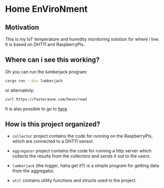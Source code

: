 # Home EnViroNment

## Motivation

This is my IoT temperature and humidity monitoring solution for where i live.
It is based on DHT11 and RaspberryPIs.

## Where can i see this working?

Oh you can run the lumberjack program:

```sh
cargo run --bin lumberjack
```

or alternativly:

```sh
curl https://fasteraune.com/hevn/read
```

It is also possible to go to [here](https://fasteraune.com/hevn/read)

## How is this project organized?

- `collector` project contains the code for running on the RaspberryPIs, which are connected to a DHT11 sensor.

- `aggregator` project contains the code for running a http server which collects the results from the collectors and sends it out to the users.

- `lumberjack` (the logger, haha get it?) is a simple program for getting data from the aggregator.

- `util` contains utility functions and structs used in the project.
